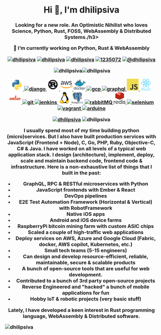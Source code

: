<h1 align="center">Hi 👋, I'm dhilipsiva</h1>

<h3 align="center">Looking for a new role. An Optimistic Nihilist who loves Science, Python, Rust, FOSS, WebAssembly & Distributed Systems./h3>

<p align="center">🔭 I’m currently working on <b>Python, Rust & WebAssembly</b></p>

<p align="center">
<a href="https://dev.to/dhilipsiva" target="blank"><img align="center" src="https://raw.githubusercontent.com/rahuldkjain/github-profile-readme-generator/master/src/images/icons/Social/devto.svg" alt="dhilipsiva" height="30" width="40" /></a>
<a href="https://twitter.com/dhilipsiva" target="blank"><img align="center" src="https://raw.githubusercontent.com/rahuldkjain/github-profile-readme-generator/master/src/images/icons/Social/twitter.svg" alt="dhilipsiva" height="30" width="40" /></a>
<a href="https://linkedin.com/in/dhilipsiva" target="blank"><img align="center" src="https://raw.githubusercontent.com/rahuldkjain/github-profile-readme-generator/master/src/images/icons/Social/linked-in-alt.svg" alt="dhilipsiva" height="30" width="40" /></a>
<a href="https://stackoverflow.com/users/1235072" target="blank"><img align="center" src="https://raw.githubusercontent.com/rahuldkjain/github-profile-readme-generator/master/src/images/icons/Social/stack-overflow.svg" alt="1235072" height="30" width="40" /></a>
<a href="https://medium.com/@dhilipsiva" target="blank"><img align="center" src="https://raw.githubusercontent.com/rahuldkjain/github-profile-readme-generator/master/src/images/icons/Social/medium.svg" alt="@dhilipsiva" height="30" width="40" /></a>
</p>

<p align="center">&nbsp;<img src="https://github-readme-stats.vercel.app/api?username=dhilipsiva&show_icons=true&locale=en" alt="dhilipsiva" /><img src="https://github-readme-streak-stats.herokuapp.com/?user=dhilipsiva&" alt="dhilipsiva" /></p>

<p align="center">
<a href="https://www.python.org" target="_blank" rel="noreferrer"> <img src="https://raw.githubusercontent.com/devicons/devicon/master/icons/python/python-original.svg" alt="python" width="40" height="40"/> </a>
<a href="https://www.djangoproject.com/" target="_blank" rel="noreferrer"> <img src="https://cdn.worldvectorlogo.com/logos/django.svg" alt="django" width="40" height="40"/> </a>
<a href="https://www.rust-lang.org" target="_blank" rel="noreferrer"> <img src="https://raw.githubusercontent.com/devicons/devicon/master/icons/rust/rust-plain.svg" alt="rust" width="40" height="40"/> </a>
<a href="https://aws.amazon.com" target="_blank" rel="noreferrer"> <img src="https://raw.githubusercontent.com/devicons/devicon/master/icons/amazonwebservices/amazonwebservices-original-wordmark.svg" alt="aws" width="40" height="40"/> </a>
<a href="https://www.docker.com/" target="_blank" rel="noreferrer"> <img src="https://raw.githubusercontent.com/devicons/devicon/master/icons/docker/docker-original-wordmark.svg" alt="docker" width="40" height="40"/> </a>
<a href="https://cloud.google.com" target="_blank" rel="noreferrer"> <img src="https://www.vectorlogo.zone/logos/google_cloud/google_cloud-icon.svg" alt="gcp" width="40" height="40"/> </a>
<a href="https://graphql.org" target="_blank" rel="noreferrer"> <img src="https://www.vectorlogo.zone/logos/graphql/graphql-icon.svg" alt="graphql" width="40" height="40"/> </a>
<a href="https://developer.mozilla.org/en-US/docs/Web/JavaScript" target="_blank" rel="noreferrer"> <img src="https://raw.githubusercontent.com/devicons/devicon/master/icons/javascript/javascript-original.svg" alt="javascript" width="40" height="40"/> </a>
<a href="https://reactjs.org/" target="_blank" rel="noreferrer"> <img src="https://raw.githubusercontent.com/devicons/devicon/master/icons/react/react-original-wordmark.svg" alt="react" width="40" height="40"/> </a>
<a href="https://emberjs.com/" target="_blank" rel="noreferrer"> <img src="https://raw.githubusercontent.com/devicons/devicon/master/icons/ember/ember-original-wordmark.svg" alt="ember" width="40" height="40"/> </a>
<a href="https://git-scm.com/" target="_blank" rel="noreferrer"> <img src="https://www.vectorlogo.zone/logos/git-scm/git-scm-icon.svg" alt="git" width="40" height="40"/> </a>
<a href="https://www.jenkins.io" target="_blank" rel="noreferrer"> <img src="https://www.vectorlogo.zone/logos/jenkins/jenkins-icon.svg" alt="jenkins" width="40" height="40"/> </a>
<a href="https://www.linux.org/" target="_blank" rel="noreferrer"> <img src="https://raw.githubusercontent.com/devicons/devicon/master/icons/linux/linux-original.svg" alt="linux" width="40" height="40"/> </a>
<a href="https://www.postgresql.org" target="_blank" rel="noreferrer"> <img src="https://raw.githubusercontent.com/devicons/devicon/master/icons/postgresql/postgresql-original-wordmark.svg" alt="postgresql" width="40" height="40"/> </a>
<a href="https://www.rabbitmq.com" target="_blank" rel="noreferrer"> <img src="https://www.vectorlogo.zone/logos/rabbitmq/rabbitmq-icon.svg" alt="rabbitMQ" width="40" height="40"/> </a>
<a href="https://redis.io" target="_blank" rel="noreferrer"> <img src="https://raw.githubusercontent.com/devicons/devicon/master/icons/redis/redis-original-wordmark.svg" alt="redis" width="40" height="40"/> </a>
<a href="https://www.selenium.dev" target="_blank" rel="noreferrer"> <img src="https://raw.githubusercontent.com/detain/svg-logos/780f25886640cef088af994181646db2f6b1a3f8/svg/selenium-logo.svg" alt="selenium" width="40" height="40"/> </a>
<a href="https://www.vagrantup.com/" target="_blank" rel="noreferrer"> <img src="https://www.vectorlogo.zone/logos/vagrantup/vagrantup-icon.svg" alt="vagrant" width="40" height="40"/> </a>
<a href="https://www.arduino.cc/" target="_blank" rel="noreferrer"> <img src="https://cdn.worldvectorlogo.com/logos/arduino-1.svg" alt="arduino" width="40" height="40"/> </a>
</p>


<p align="center"> 
  <a href="https://twitter.com/dhilipsiva" target="blank"><img src="https://img.shields.io/twitter/follow/dhilipsiva?logo=twitter&style=for-the-badge" alt="dhilipsiva" /></a> 
  <img src="https://komarev.com/ghpvc/?username=dhilipsiva&label=Profile%20views&color=0e75b6&style=flat" alt="dhilipsiva" />  
</p>

I usually spend most of my time building python (micro)services. But I also have built production services with JavaScript (Frontend + Node), C, Go, PHP, Ruby, Objective-C, C# & Java. I have worked on all levels of a typical web application stack. I design (architecture), implement, deploy, scale and maintain backend code, frontend code & infrastructure. Here is a non-exhaustive list of things that I built in the past:

* GraphQL, RPC & RESTful microservices with Python
* JavaScript frontends with Ember & React
* DevOps pipelines
* E2E Test Automation Framework (Horizontal & Vertical) with RobotFramework
* Native iOS apps
* Android and iOS device farms
* RaspberryPi bitcoin mining farm with custom ASIC chips
* Scaled a couple of high-traffic web applications
* Deploy services on AWS, Azure and Google Cloud (Fabric, docker, AWS copilot, Kubernetes, etc.)
* Small tech teams (5-15 engineers)
* Can design and develop resource-efficient, reliable, maintainable, secure & scalable products
* A bunch of open-source tools that are useful for web development.
* Contributed to a bunch of 3rd party open-source projects
* Reverse Engineered and "hacked" a bunch of mobile applications for fun
* Hobby IoT & robotic projects (very basic stuff)

Lately, I have developed a keen interest in Rust programming language, WebAssembly & Distributed software.

<p align="left"> <img src="https://github-profile-trophy.vercel.app/?username=dhilipsiva" alt="dhilipsiva" /></p>
